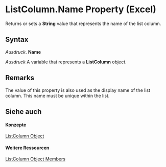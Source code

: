 
# ListColumn.Name Property (Excel)

Returns or sets a  **String** value that represents the name of the list column.


## Syntax

 _Ausdruck_. **Name**

 _Ausdruck_ A variable that represents a **ListColumn** object.


## Remarks

The value of this property is also used as the display name of the list column. This name must be unique within the list.


## Siehe auch


#### Konzepte


[ListColumn Object](c2060e4a-2340-c606-f272-1e4dad6964d0.md)
#### Weitere Ressourcen


[ListColumn Object Members](http://msdn.microsoft.com/library/fc0854b0-0c1b-639c-f060-c6cd68279496%28Office.15%29.aspx)